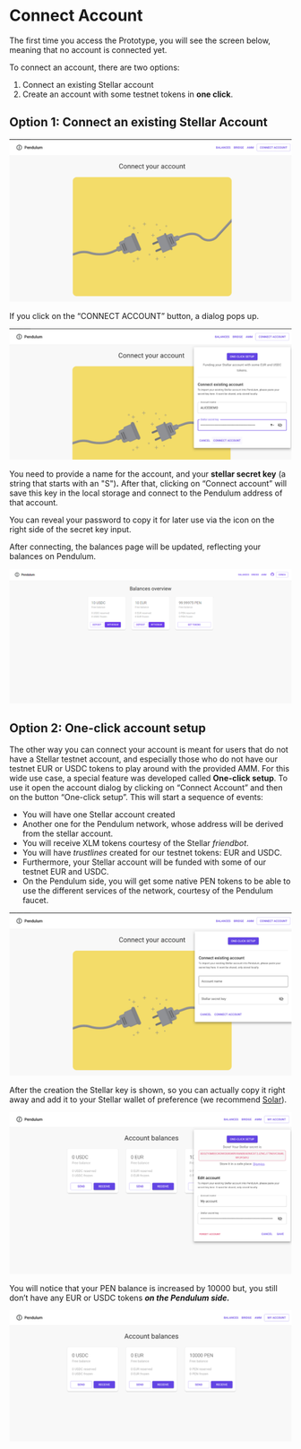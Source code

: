 # Connect Account

The first time you access the Prototype, you will see the screen below, meaning that no account is connected yet.

To connect an account, there are two options:

1. Connect an existing Stellar account
2. Create an account with some testnet tokens in **one click**.

## Option 1: Connect an existing Stellar Account

![](../../.gitbook/assets/image.png)

If you click on the “CONNECT ACCOUNT” button, a dialog pops up.

![](<../../.gitbook/assets/image (16).png>)

You need to provide a name for the account, and your **stellar secret key** (a string that starts with an "S")**.** After that, clicking on “Connect account” will save this key in the local storage and connect to the Pendulum address of that account.

You can reveal your password to copy it for later use via the icon on the right side of the secret key input.

After connecting, the balances page will be updated, reflecting your balances on Pendulum.

![](<../../.gitbook/assets/image (17) (1).png>)

## Option 2: One-click account setup

The other way you can connect your account is meant for users that do not have a Stellar testnet account, and especially those who do not have our testnet EUR or USDC tokens to play around with the provided AMM. For this wide use case, a special feature was developed called **One-click setup**. To use it open the account dialog by clicking on “Connect Account” and then on the button “One-click setup”. This will start a sequence of events:

* You will have one Stellar account created
* Another one for the Pendulum network, whose address will be derived from the stellar account.
* You will receive XLM tokens courtesy of the Stellar _friendbot_.
* You will have _trustlines_ created for our testnet tokens: EUR and USDC.
* Furthermore, your Stellar account will be funded with some of our testnet EUR and USDC.
* On the Pendulum side, you will get some native PEN tokens to be able to use the different services of the network, courtesy of the Pendulum faucet.

![](<../../.gitbook/assets/image (9) (1).png>)

After the creation the Stellar key is shown, so you can actually copy it right away and add it to your Stellar wallet of preference (we recommend [Solar](https://solarwallet.io/)).

![](<../../.gitbook/assets/image (7).png>)

You will notice that your PEN balance is increased by 10000 but, you still don’t have any EUR or USDC tokens _**on the Pendulum side.**_

![](<../../.gitbook/assets/image (10) (1).png>)
